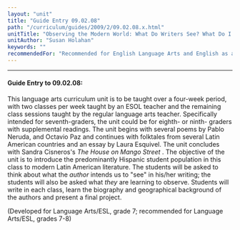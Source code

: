 ```yaml
---
layout: "unit"
title: "Guide Entry 09.02.08"
path: "/curriculum/guides/2009/2/09.02.08.x.html"
unitTitle: "Observing the Modern World: What Do Writers See? What Do I See about Myself?"
unitAuthor: "Susan Holahan"
keywords: ""
recommendedFor: "Recommended for English Language Arts and English as a Second Language, grades 7-9"
---
```

<body>
<hr/>
<h4>
Guide Entry to 09.02.08:
</h4>
This language arts curriculum unit is to be taught over a four-week period, with two classes per week taught by an ESOL teacher and the remaining class sessions taught by the regular language arts teacher. Specifically intended for seventh-graders, the unit could be for eighth- or ninth- graders with supplemental readings. The unit begins with several poems by Pablo Neruda, and Octavio Paz and continues with folktales from several Latin American countries and an essay by Laura Esquivel. The unit concludes with Sandra Cisneros's
<i>
The House on Mango Street
</i>
. The objective of the unit is to introduce the predominantly Hispanic student population in this class to modern Latin American literature. The students will be asked to think about what the
<i>
author
</i>
intends us to "see" in his/her writing; the students will also be asked what
<i>
they
</i>
are learning to observe. Students will write in each class, learn the biography and geographical background of the authors and present a final project.
<p>
(Developed for Language Arts/ESL, grade 7; recommended for Language Arts/ESL, grades 7-8)
</p>
</body>
